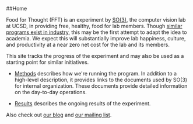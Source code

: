 ##Home      
      
Food for Thought (FFT) is an experiment by [SO(3)](http://vision.ucsd.edu/), the computer vision lab at UCSD, in providing free, healthy, food for lab members.
Though [similar programs exist in industry](http://www.flickr.com/photos/brettlider/sets/154249/), this may be the first attempt to adapt the idea to academia.
We expect this will substantially improve lab happiness, culture, and productivity at a near zero net cost for the lab and its members.

This site tracks the progress of the experiment and may also be used as a starting point for similar initiatives.

* [Methods](methods) describes how we're running the program.
In addition to a high-level description, it provides links to the documents used by SO(3) for internal organization.
These documents provide detailed information on the day-to-day operations.

* [Results](results) describes the ongoing results of the experiment.

Also check out [our blog](blog) and [our mailing list](group).	